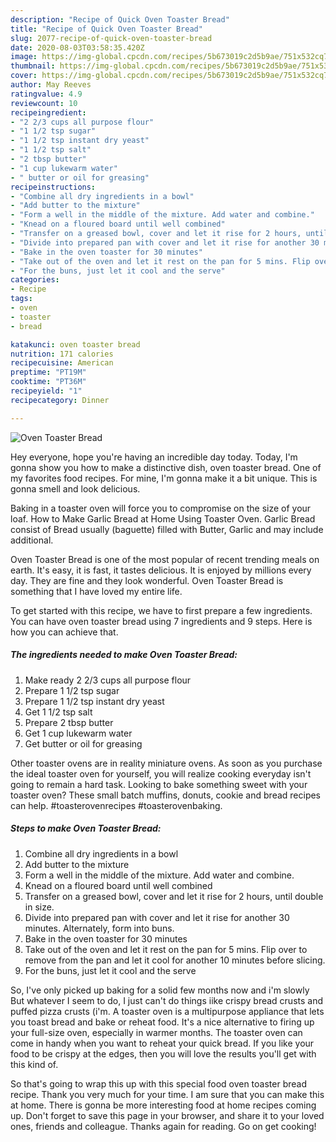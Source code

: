 ```yaml
---
description: "Recipe of Quick Oven Toaster Bread"
title: "Recipe of Quick Oven Toaster Bread"
slug: 2077-recipe-of-quick-oven-toaster-bread
date: 2020-08-03T03:58:35.420Z
image: https://img-global.cpcdn.com/recipes/5b673019c2d5b9ae/751x532cq70/oven-toaster-bread-recipe-main-photo.jpg
thumbnail: https://img-global.cpcdn.com/recipes/5b673019c2d5b9ae/751x532cq70/oven-toaster-bread-recipe-main-photo.jpg
cover: https://img-global.cpcdn.com/recipes/5b673019c2d5b9ae/751x532cq70/oven-toaster-bread-recipe-main-photo.jpg
author: May Reeves
ratingvalue: 4.9
reviewcount: 10
recipeingredient:
- "2 2/3 cups all purpose flour"
- "1 1/2 tsp sugar"
- "1 1/2 tsp instant dry yeast"
- "1 1/2 tsp salt"
- "2 tbsp butter"
- "1 cup lukewarm water"
- " butter or oil for greasing"
recipeinstructions:
- "Combine all dry ingredients in a bowl"
- "Add butter to the mixture"
- "Form a well in the middle of the mixture. Add water and combine."
- "Knead on a floured board until well combined"
- "Transfer on a greased bowl, cover and let it rise for 2 hours, until double in size."
- "Divide into prepared pan with cover and let it rise for another 30 minutes. Alternately, form into buns."
- "Bake in the oven toaster for 30 minutes"
- "Take out of the oven and let it rest on the pan for 5 mins. Flip over to remove from the pan and let it cool for another 10 minutes before slicing."
- "For the buns, just let it cool and the serve"
categories:
- Recipe
tags:
- oven
- toaster
- bread

katakunci: oven toaster bread 
nutrition: 171 calories
recipecuisine: American
preptime: "PT19M"
cooktime: "PT36M"
recipeyield: "1"
recipecategory: Dinner

---
```



![Oven Toaster Bread](https://img-global.cpcdn.com/recipes/5b673019c2d5b9ae/751x532cq70/oven-toaster-bread-recipe-main-photo.jpg)

Hey everyone, hope you're having an incredible day today. Today, I'm gonna show you how to make a distinctive dish, oven toaster bread. One of my favorites food recipes. For mine, I'm gonna make it a bit unique. This is gonna smell and look delicious.

Baking in a toaster oven will force you to compromise on the size of your loaf. How to Make Garlic Bread at Home Using Toaster Oven. Garlic Bread consist of Bread usually (baguette) filled with Butter, Garlic and may include additional.

Oven Toaster Bread is one of the most popular of recent trending meals on earth. It's easy, it is fast, it tastes delicious. It is enjoyed by millions every day. They are fine and they look wonderful. Oven Toaster Bread is something that I have loved my entire life.


To get started with this recipe, we have to first prepare a few ingredients. You can have oven toaster bread using 7 ingredients and 9 steps. Here is how you can achieve that.

<!--inarticleads1-->

##### The ingredients needed to make Oven Toaster Bread:

1. Make ready 2 2/3 cups all purpose flour
1. Prepare 1 1/2 tsp sugar
1. Prepare 1 1/2 tsp instant dry yeast
1. Get 1 1/2 tsp salt
1. Prepare 2 tbsp butter
1. Get 1 cup lukewarm water
1. Get  butter or oil for greasing


Other toaster ovens are in reality miniature ovens. As soon as you purchase the ideal toaster oven for yourself, you will realize cooking everyday isn&#39;t going to remain a hard task. Looking to bake something sweet with your toaster oven? These small batch muffins, donuts, cookie and bread recipes can help. #toasterovenrecipes #toasterovenbaking. 

<!--inarticleads2-->

##### Steps to make Oven Toaster Bread:

1. Combine all dry ingredients in a bowl
1. Add butter to the mixture
1. Form a well in the middle of the mixture. Add water and combine.
1. Knead on a floured board until well combined
1. Transfer on a greased bowl, cover and let it rise for 2 hours, until double in size.
1. Divide into prepared pan with cover and let it rise for another 30 minutes. Alternately, form into buns.
1. Bake in the oven toaster for 30 minutes
1. Take out of the oven and let it rest on the pan for 5 mins. Flip over to remove from the pan and let it cool for another 10 minutes before slicing.
1. For the buns, just let it cool and the serve


So, I&#39;ve only picked up baking for a solid few months now and i&#39;m slowly But whatever I seem to do, I just can&#39;t do things iike crispy bread crusts and puffed pizza crusts (i&#39;m. A toaster oven is a multipurpose appliance that lets you toast bread and bake or reheat food. It&#39;s a nice alternative to firing up your full-size oven, especially in warmer months. The toaster oven can come in handy when you want to reheat your quick bread. If you like your food to be crispy at the edges, then you will love the results you&#39;ll get with this kind of. 

So that's going to wrap this up with this special food oven toaster bread recipe. Thank you very much for your time. I am sure that you can make this at home. There is gonna be more interesting food at home recipes coming up. Don't forget to save this page in your browser, and share it to your loved ones, friends and colleague. Thanks again for reading. Go on get cooking!
